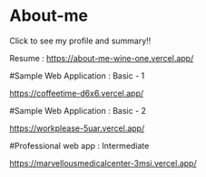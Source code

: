 # About-me
Click to see my profile and summary!!

Resume  : https://about-me-wine-one.vercel.app/

#Sample Web Application : Basic - 1

https://coffeetime-d6x6.vercel.app/

#Sample Web Application : Basic - 2

https://workplease-5uar.vercel.app/

#Professional web app : Intermediate

https://marvellousmedicalcenter-3msi.vercel.app/
